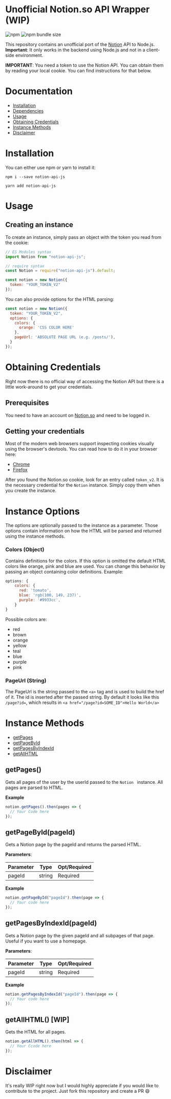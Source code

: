 # Unofficial Notion.so API Wrapper (WIP)

![npm](https://img.shields.io/npm/v/notion-api-js.svg)
![npm bundle size](https://img.shields.io/bundlephobia/min/notion-api-js.svg)

This repository contains an unofficial port of the [Notion](https://notion.so) API to Node.js. **Important**: It only works in the backend using Node.js and not in a client-side environment.

**IMPORTANT**: You need a token to use the Notion API. You can obtain them by reading your local cookie. You can find instructions for that below.

# Documentation

- [Installation](#Installation)
- [Dependencies](#Dependencies)
- [Usage](#Usage)
- [Obtaining Credentials](#Obtaining-Credentials)
- [Instance Methods](#Instance-Methods)
- [Disclaimer](#Disclaimer)

# Installation

You can either use npm or yarn to install it:

```
npm i --save notion-api-js
```

```
yarn add notion-api-js
```

# Usage

## Creating an instance

To create an instance, simply pass an object with the token you read from the cookie:

```js
// ES Modules syntax
import Notion from "notion-api-js";

// require syntax
const Notion = require("notion-api-js").default;

const notion = new Notion({
  token: "YOUR_TOKEN_V2"
});
```

You can also provide options for the HTML parsing:

```js
const notion = new Notion({
  token: "YOUR_TOKEN_V2",
  options: {
    colors: {
      orange: 'CSS COLOR HERE'
    },
    pageUrl: 'ABSOLUTE PAGE URL (e.g. /posts/'),
  }
});
```

# Obtaining Credentials

Right now there is no official way of accessing the Notion API but there is a little work-around to get your credentials.

## Prerequisites

You need to have an account on [Notion.so](https://notion.so/) and need to be logged in.

## Getting your credentials

Most of the modern web browsers support inspecting cookies visually using the browser's devtools.
You can read how to do it in your browser here:

- [Chrome](https://developers.google.com/web/tools/chrome-devtools/manage-data/cookies)
- [Firefox](https://developer.mozilla.org/en-US/docs/Tools/Storage_Inspector)

After you found the Notion.so cookie, look for an entry called `token_v2`. It is the necessary credential for the `Notion` instance. Simply copy them when you create the instance.

# Instance Options

The options are optionally passed to the instance as a parameter. Those options contain information on how the HTML will be parsed and returned using the instance methods.

### Colors (Object)

Contains definitions for the colors. If this option is omitted the default HTML colors like orange, pink and blue are used. You can change this behavior by passing an object containing color definitions. Example:

```js
options: {
    colors: {
      red: 'tomato',
      blue: 'rgb(100, 149, 237)',
      purple: '#9933cc',
    }
}
```

Possible colors are:

- red
- brown
- orange
- yellow
- teal
- blue
- purple
- pink

### PageUrl (String)

The PageUrl is the string passed to the `<a>` tag and is used to build the href of it. The id is inserted after the passed string.
By default it looks like this `/page?id=`, which results in `<a href="/page?id=SOME_ID">Hello World</a>`

# Instance Methods

- [getPages](<#getPages()>)
- [getPageById](<#getPageById(pageId)>)
- [getPagesByIndexId](<#getPagesByIndexId(pageId)>)
- [getAllHTML](<#getAllHTML()>)

## getPages()

Gets all pages of the user by the userId passed to the `Notion ` instance. All pages are parsed to HTML.

**Example**

```js
notion.getPages().then(pages => {
  // Your Code here
});
```

## getPageById(pageId)

Gets a Notion page by the pageId and returns the parsed HTML.

**Parameters**:

| **Parameter** | **Type** | **Opt/Required** |
| ------------- | -------- | ---------------- |
| pageId        | string   | Required         |

**Example**

```js
notion.getPageById("pageId").then(page => {
  // Your code here
});
```

## getPagesByIndexId(pageId)

Gets a Notion page by the given pageId and all subpages of that page. Useful if you want to use a homepage.

**Parameters**:

| **Parameter** | **Type** | **Opt/Required** |
| ------------- | -------- | ---------------- |
| pageId        | string   | Required         |

**Example**

```js
notion.getPagesByIndexId("pageId").then(page => {
  // Your code here
});
```

## getAllHTML() [WIP]

Gets the HTML for all pages.

```js
notion.getAllHTML().then(html => {
  // Your Ccode here
});
```

# Disclaimer

It's really WIP right now but I would highly appreciate if you would like to contribute to the project. Just fork this repository and create a PR 😄
